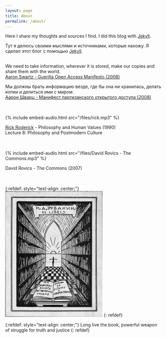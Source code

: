 ```yaml
---
layout: page
title: About
permalink: /about/
---
```


Here I share my thoughts and sources I find. I did this blog with [Jekyll](/en/jekyll).

Тут я делюсь своими мыслями и источниками, которые нахожу. Я сделал этот блог с помощью [Jekyll](/ru/jekyll).
<br><br>

We need to take information, wherever it is stored, make our copies and share them with the world.<br>
[Aaron Swartz - Guerilla Open Access Manifesto (2008)](/2024/07/14/guerilla-open-access-manifesto.html)

Мы должны брать информацию везде, где бы она ни хранилась, делать копии и делиться ими с миром.<br>
[Аарон Шварц - Манифест партизанского открытого доступа (2008)](/2024/07/17/guerilla-open-access-manifesto-ru.html)
<br><br><br>

{% include embed-audio.html src="/files/rick.mp3" %}

[Rick Roderick](https://1337x.to/torrent/6236906/Rick-Roderick-Lectures-1990-1993-VHSRip/) - Philosophy and Human Values (1990)<br>
Lecture 8: Philosophy and Postmodern Culture
<br><br><br>

{% include embed-audio.html src="/files/David Rovics - The Commons.mp3" %}

David Rovics - The Commons (2007)
<br><br><br>

{:refdef: style="text-align: center;"}
<img src="/images/ex-libris.jpg" height="400">
{: refdef}

{:refdef: style="text-align: center;"}
Long live the book, powerful weapon<br>
of struggle for truth and justice
{: refdef}